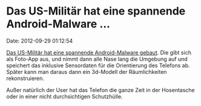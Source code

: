 Das US-Militär hat eine spannende Android-Malware \...
======================================================

Date: 2012-09-29 01:12:54

[Das US-Militär hat eine spannende Android-Malware
gebaut](http://www.technologyreview.com/view/429394/placeraider-the-military-smartphone-malware/).
Die gibt sich als Foto-App aus, und nimmt dann alle Nase lang die
Umgebung auf und speichert das inklusive Sensordaten für die
Orientierung des Telefons ab. Später kann man daraus dann ein 3d-Modell
der Räumlichkeiten rekonstruieren.

Außer natürlich der User hat das Telefon die ganze Zeit in der
Hosentasche oder in einer nicht durchsichtigen Schutzhülle.
